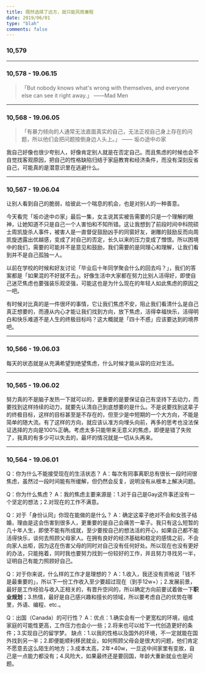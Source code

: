 ```yaml
---
title: 既然选择了远方，就只能风雨兼程
date: 2019/06/01
type: "blah"
comments: false
---
```


### 10,579


---
### 10,578 - 19.06.15
>「But nobody knows what's wrong with themselves, and everyone else can see it right away.」 ——Mad Men

---
### 10,568 - 19.06.05
>「有暴力倾向的人通常无法直面真实的自己，无法正视自己身上存在的问题，所以他们会把问题按倒身边人头上。」
—— 坂の途中の家

我自己好像也很少夸别人，好像肯定别人就是在否定自己。而且焦虑的时候也会不自觉找客观原因，把自己的性格缺陷归结于家庭教育和经济条件，而没有深刻反省自己，可能真的是潜意识里在逃避什么。

---
### 10,567 - 19.06.04
让别人看到自己的脆弱，给彼此一个喘息的机会，也是对别人的一种善意。

今天看完「坂の途中の家」最后一集，女主说其实被告需要的只是一个理解的眼神，让她知道不只是自己一个人害怕和不知所错。这让我想到了前段时间中科院硕士周凯旋杀人事件，被害人是一直督促鼓励凶手的同窗好友，谢雕的鼓励反而向周凯旋透露出优越感，变成了对自己的否定，长久以来的压力变成了憎恨。所以困境中的我们，需要的可能并不是意见和鼓励，我们需要的是同理心和理解，让我们看到并不是自己孤独一人。

以前在学校的时候和好友讨论「毕业后十年同学聚会什么的回去吗？」，我们的答案都是「如果混的不好就不去」。好像生活中大家都在努力比别人活得好，即使自己迷茫焦虑也要强装乐观坚强，可能这也是为什么现在的年轻人如此焦虑的原因之一吧。

有时候对比真的是一件很坏的事情，它让我们焦虑不安，阻止我们看清什么是自己真正想要的，而遵从内心才能让我们找到方向，放下焦虑，活得幸福快乐，活得明白和快乐难道不是人生的终极目标吗？这大概就是「四十不惑」应该要达到的境界吧。

---
### 10,566 - 19.06.03
每天的状态就是从充满希望到绝望焦虑，什么时候才能从容的应对生活。

---
### 10,565 - 19.06.02
努力真的不是脑子发热一下就可以的，更重要的是要保证自己有坚持下去动力，而要找到这样持续的动力，就要先认清自己到底想要的是什么。不是说要找到这辈子的终极目标，这样的目标甚至是不存在的，但至少是中短期的一个大方向，不能是简单的随大流。有了这样的方向，就应该认准方向埋头向前，再多的思考也没法保证选择的方向是100%正确。考虑太多只能带来无意义的焦虑，即便是错了失败了，我真的有多少可以失去的，最坏的情况就是一切从头再来。

--- 
### 10,564 - 19.06.01
Q：你为什么不能接受现在的生活状态？
A：每次有同事离职总有很长一段时间很焦虑，虽然过一段时间能有所缓解，但仍然会反复，说明没有从根本上解决问题。

Q：你为什么焦虑？
A：我的焦虑主要来源是：1.对于自己是Gay这件事还没有一个坚定的想法；2.对现在的工作不满意。

Q：对于「身份认同」你现在能做的是什么？
A：确定这辈子绝对不会和女孩子结婚，理由是这会伤害到很多人，更重要的是自己会痛苦一辈子。我只有这么短暂的几十年人生，即使不能有所成就，至少要按自己的想法活的开心，如果自己都不能活得快乐，谈何去照顾父母家人。在拥有良好的经济基础和稳定的感情之前，不会向家人出柜，因为这在伤害父母的同时对自己没有任何好处。所以现在也没有更好的办法，只能拖着，同时我也要努力找到一份较好的工作，并且努力寻找另一半，证明自己有能力照顾好自己。

Q：对于你来说，什么样的工作才是理想的？
A：1.收入，我还没有资格说「钱不是最重要的」，所以下一份工作收入至少要超过现在（到手12w+）；2.发展前景，最好是工作经验与收入正相关的，有晋升空间的，所以确定方向前要试着做一下**职业规划**；3.热情，最好是自己感兴趣和擅长的领域，所以要考虑自己的优势在哪里，外语、编程、etc.。

Q：出国（Canada）的可行性？
A：优点：1.确实会有一个更宽松的环境，组成家庭的可能性更高，工作压力也会小一些；2.将来也可以给下一代创造更好的条件；3.实现自己的留学梦。
缺点：1.以我的性格以及国外的环境，不一定就能在国外找到另一半；2.即便能顺利移民就业，如何照顾父母会是很大的问题，他们肯定不愿意去这么陌生的地方；3.成本太高，2年+40w，一旦这中间家里有变故，自己是一点能力都没有；4.风险大，如果最终还是要回国，年龄大重新就业也是问题。